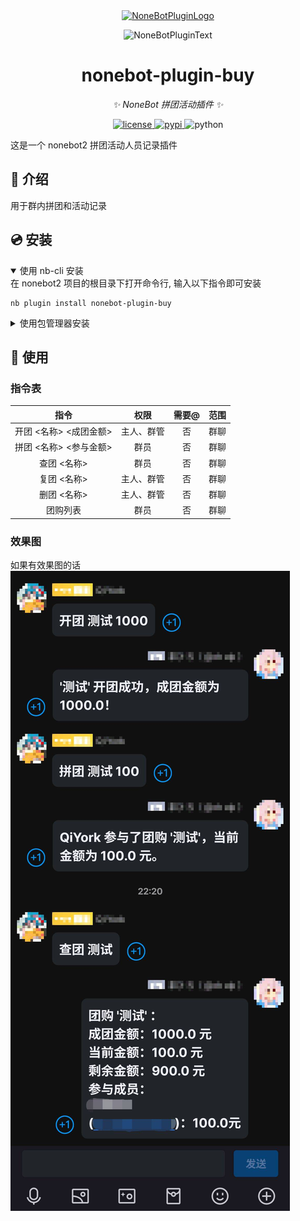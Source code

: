 <div align="center">
  <a href="https://v2.nonebot.dev/store"><img src="https://github.com/A-kirami/nonebot-plugin-buy/blob/resources/nbp_logo.png" width="180" height="180" alt="NoneBotPluginLogo"></a>
  <br>
  <p><img src="https://github.com/A-kirami/nonebot-plugin-buy/blob/resources/NoneBotPlugin.svg" width="240" alt="NoneBotPluginText"></p>
</div>

<div align="center">

# nonebot-plugin-buy

_✨ NoneBot 拼团活动插件 ✨_


<a href="./LICENSE">
    <img src="https://img.shields.io/github/license/Onimaimai/nonebot-plugin-buy.svg" alt="license">
</a>
<a href="https://pypi.python.org/pypi/nonebot-plugin-buy">
    <img src="https://img.shields.io/pypi/v/nonebot-plugin-buy.svg" alt="pypi">
</a>
<img src="https://img.shields.io/badge/python-3.9+-blue.svg" alt="python">

</div>

这是一个 nonebot2 拼团活动人员记录插件

## 📖 介绍

用于群内拼团和活动记录

## 💿 安装

<details open>
<summary>使用 nb-cli 安装</summary>
在 nonebot2 项目的根目录下打开命令行, 输入以下指令即可安装

    nb plugin install nonebot-plugin-buy

</details>

<details>
<summary>使用包管理器安装</summary>
在 nonebot2 项目的插件目录下, 打开命令行, 根据你使用的包管理器, 输入相应的安装命令

<details>
<summary>pip</summary>

    pip install nonebot-plugin-buy
</details>
<details>
<summary>pdm</summary>

    pdm add nonebot-plugin-buy
</details>
<details>
<summary>poetry</summary>

    poetry add nonebot-plugin-buy
</details>
<details>
<summary>conda</summary>

    conda install nonebot-plugin-buy
</details>

打开 nonebot2 项目根目录下的 `pyproject.toml` 文件, 在 `[tool.nonebot]` 部分追加写入

    plugins = ["nonebot_plugin_template"]

</details>

## 🎉 使用
### 指令表
| 指令 | 权限 | 需要@ | 范围 |
|:-----:|:----:|:----:|:----:|
| 开团 <名称> <成团金额> | 主人、群管 | 否 | 群聊 
| 拼团 <名称> <参与金额> | 群员 | 否 | 群聊 
| 查团 <名称> | 群员 | 否 | 群聊 
| 复团 <名称> | 主人、群管 | 否 | 群聊 
| 删团 <名称> | 主人、群管 | 否 | 群聊 
| 团购列表 | 群员 | 否 | 群聊 
### 效果图
如果有效果图的话
![alt text](deef988b3dc366dda8eb71c317315061_720.jpg)